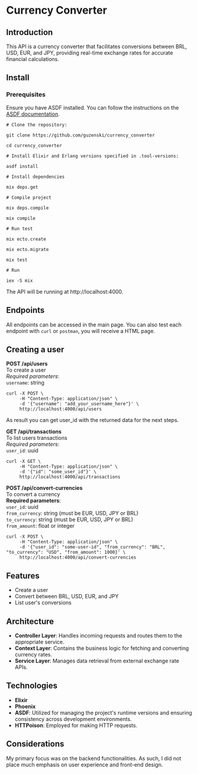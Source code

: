 # Currency Converter

## Introduction
This API is a currency converter that facilitates conversions between BRL, USD, EUR, and JPY, providing real-time exchange rates for accurate financial calculations.

## Install

### Prerequisites
Ensure you have ASDF installed. You can follow the instructions on the [ASDF documentation](https://asdf-vm.com/guide/getting-started.html#_2-install-asdf).

```
# Clone the repository:

git clone https://github.com/guzenski/currency_converter

cd currency_converter

# Install Elixir and Erlang versions specified in .tool-versions:

asdf install

# Install dependencies

mix deps.get

# Compile project

mix deps.compile

mix compile

# Run test

mix ecto.create

mix ecto.migrate 

mix test

# Run

iex -S mix
```

The API will be running at http://localhost:4000.


## Endpoints
All endpoints can be accessed in the main page.
You can also test each endpoint with `curl` or `postman`, you will receive a HTML page.

## Creating a user

**POST /api/users**\
To create a user\
*Required parameters*:\
`username`: string

```
curl -X POST \
     -H "Content-Type: application/json" \
     -d '{"username": "add_your_username_here"}' \
     http://localhost:4000/api/users
```

As result you can get user_id with the returned data for the next steps.

**GET /api/transactions**\
To list users transactions\
*Required parameters*:\
`user_id`: uuid
```
curl -X GET \
     -H "Content-Type: application/json" \
     -d '{"id": "some_user_id"}' \
     http://localhost:4000/api/transactions
```

**POST /api/convert-currencies**\
To convert a currency\
**Required parameters**:\
`user_id`: uuid\
`from_currency`: string (must be EUR, USD, JPY or BRL)\
`to_currency`: string (must be EUR, USD, JPY or BRL)\
`from_amount`: float or integer

```
curl -X POST \
     -H "Content-Type: application/json" \
     -d '{"user_id": "some-user-id", "from_currency": "BRL", "to_currency": "USD", "from_amount": 1000}' \
     http://localhost:4000/api/convert-currencies
```

## Features

- Create a user
- Convert between BRL, USD, EUR, and JPY
- List user's conversions

## Architecture

- **Controller Layer**: Handles incoming requests and routes them to the appropriate service.
- **Context Layer**: Contains the business logic for fetching and converting currency rates.
- **Service Layer**: Manages data retrieval from external exchange rate APIs.

## Technologies

- **Elixir**
- **Phoenix**
- **ASDF**: Utilized for managing the project's runtime versions and ensuring consistency across development environments.
- **HTTPoison**: Employed for making HTTP requests.

## Considerations

My primary focus was on the backend functionalities. As such, I did not place much emphasis on user experience and front-end design.
